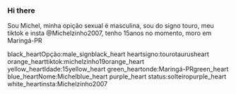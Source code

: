 ### Hi there #
Sou Michel, minha opição sexual é masculina, sou do signo touro, meu tiktok e insta @Michelzinho2007, tenho 15anos no momento, moro em Maringá-PR 

black_heartOpção:male_signblack_heart heartsigno:tourotaurusheart orange_hearttiktok:michelzinho19orange_heart yellow_heartIdade:15yellow_heart green_heartonde:Maringá-PRgreen_heart blue_heartNome:Michelblue_heart purple_heart status:solteiropurple_heart white_heartinsta:Michelzinho2007
